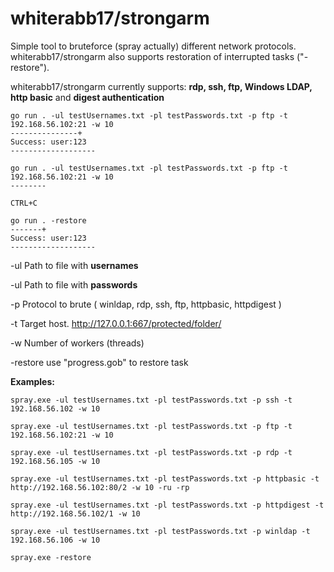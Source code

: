 # whiterabb17/strongarm
 Simple tool to bruteforce (spray actually) different network protocols.
 whiterabb17/strongarm also supports restoration of interrupted tasks ("-restore").
 
 whiterabb17/strongarm currently supports: **rdp, ssh, ftp, Windows LDAP, http basic** and **digest authentication**


```
go run . -ul testUsernames.txt -pl testPasswords.txt -p ftp -t 192.168.56.102:21 -w 10
---------------+
Success: user:123
-------------------
```


```
go run . -ul testUsernames.txt -pl testPasswords.txt -p ftp -t 192.168.56.102:21 -w 10
--------

CTRL+C

go run . -restore
-------+
Success: user:123
-------------------
```

-ul   Path to file with **usernames**

-ul   Path to file with **passwords**

-p   Protocol to brute ( winldap, rdp, ssh, ftp, httpbasic, httpdigest )

-t   Target host. http://127.0.0.1:667/protected/folder/

-w   Number of workers (threads)

-restore use "progress.gob" to restore task
 

 
**Examples:**

```
spray.exe -ul testUsernames.txt -pl testPasswords.txt -p ssh -t 192.168.56.102 -w 10

spray.exe -ul testUsernames.txt -pl testPasswords.txt -p ftp -t 192.168.56.102:21 -w 10

spray.exe -ul testUsernames.txt -pl testPasswords.txt -p rdp -t 192.168.56.105 -w 10

spray.exe -ul testUsernames.txt -pl testPasswords.txt -p httpbasic -t http://192.168.56.102:80/2 -w 10 -ru -rp

spray.exe -ul testUsernames.txt -pl testPasswords.txt -p httpdigest -t http://192.168.56.102/1 -w 10

spray.exe -ul testUsernames.txt -pl testPasswords.txt -p winldap -t 192.168.56.106 -w 10

spray.exe -restore
```